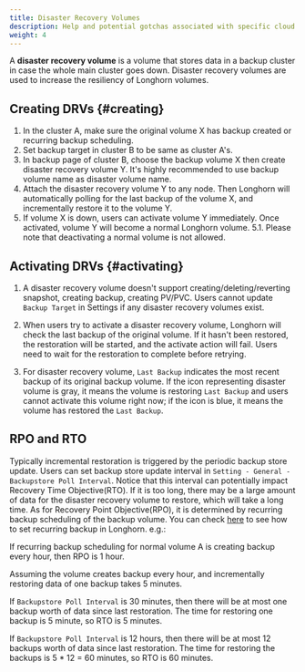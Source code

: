```yaml
---
title: Disaster Recovery Volumes
description: Help and potential gotchas associated with specific cloud providers.
weight: 4
---
```


A **disaster recovery volume** is a volume that stores data in a backup cluster in case the whole main cluster goes down. Disaster recovery volumes are used to increase the resiliency of Longhorn volumes.

## Creating DRVs {#creating}

1. In the cluster A, make sure the original volume X has backup created or recurring backup scheduling.
2. Set backup target in cluster B to be same as cluster A's.
3. In backup page of cluster B, choose the backup volume X then create disaster recovery volume Y. It's highly recommended
to use backup volume name as disaster volume name.
4. Attach the disaster recovery volume Y to any node. Then Longhorn will automatically polling for the last backup of the
volume X, and incrementally restore it to the volume Y.
5. If volume X is down, users can activate volume Y immediately. Once activated, volume Y will become a
normal Longhorn volume.
    5.1. Please note that deactivating a normal volume is not allowed.

## Activating DRVs {#activating}

1. A disaster recovery volume doesn't support creating/deleting/reverting snapshot, creating backup, creating
PV/PVC. Users cannot update `Backup Target` in Settings if any disaster recovery volumes exist.

2. When users try to activate a disaster recovery volume, Longhorn will check the last backup of the original volume. If
it hasn't been restored, the restoration will be started, and the activate action will fail. Users need to wait for
the restoration to complete before retrying.

3. For disaster recovery volume, `Last Backup` indicates the most recent backup of its original backup volume. If the icon
representing disaster volume is gray, it means the volume is restoring `Last Backup` and users cannot activate this
volume right now; if the icon is blue, it means the volume has restored the `Last Backup`.

## RPO and RTO
Typically incremental restoration is triggered by the periodic backup store update. Users can set backup store update
interval in `Setting - General - Backupstore Poll Interval`. Notice that this interval can potentially impact
Recovery Time Objective(RTO). If it is too long, there may be a large amount of data for the disaster recovery volume to
restore, which will take a long time. As for Recovery Point Objective(RPO), it is determined by recurring backup
scheduling of the backup volume. You can check [here](../scheduling-backups-and-snapshots) to see how to set recurring backup in Longhorn.
e.g.:

If recurring backup scheduling for normal volume A is creating backup every hour, then RPO is 1 hour.

Assuming the volume creates backup every hour, and incrementally restoring data of one backup takes 5 minutes.

If `Backupstore Poll Interval` is 30 minutes, then there will be at most one backup worth of data since last restoration.
The time for restoring one backup is 5 minute, so RTO is 5 minutes.

If `Backupstore Poll Interval` is 12 hours, then there will be at most 12 backups worth of data since last restoration.
The time for restoring the backups is 5 * 12 = 60 minutes, so RTO is 60 minutes.
